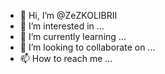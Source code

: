 - 👋 Hi, I’m @ZeZKOLIBRII
- 👀 I’m interested in ...
- 🌱 I’m currently learning ...
- 💞️ I’m looking to collaborate on ...
- 📫 How to reach me ...

<!---
ZeZKOLIBRII/ZeZKOLIBRII is a ✨ special ✨ repository because its `README.md` (this file) appears on your GitHub profile.
You can click the Preview link to take a look at your changes.
--->
